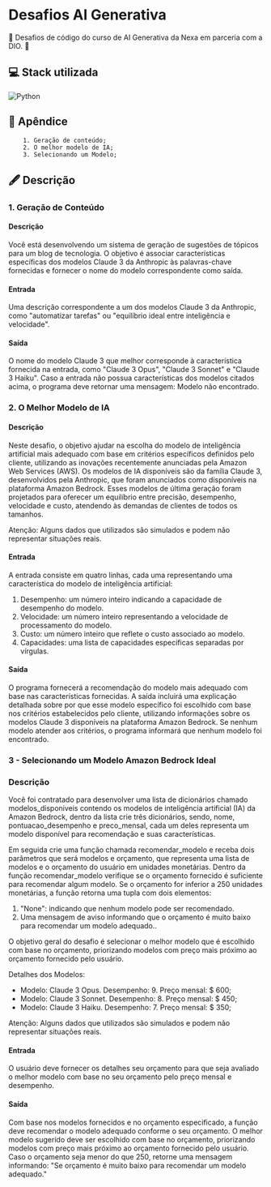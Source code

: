 # Desafios AI Generativa

🚀 Desafios de código do curso de AI Generativa da Nexa em parceria com a DIO. 🚀


## 💻 Stack utilizada

![Python](https://img.shields.io/badge/python-3670A0?style=for-the-badge&logo=python&logoColor=ffdd54)

## 🤔 Apêndice

        1. Geração de conteúdo;
        2. O melhor modelo de IA;
        3. Selecionando um Modelo;





## 🖋️ Descrição

### 1. Geração de Conteúdo
#### Descrição
Você está desenvolvendo um sistema de geração de sugestões de tópicos para um blog de tecnologia. O objetivo é associar características específicas dos modelos Claude 3 da Anthropic às palavras-chave fornecidas e fornecer o nome do modelo correspondente como saída.

#### Entrada
Uma descrição correspondente a um dos modelos Claude 3 da Anthropic, como "automatizar tarefas" ou "equilíbrio ideal entre inteligência e velocidade".

#### Saída
O nome do modelo Claude 3 que melhor corresponde à característica fornecida na entrada, como "Claude 3 Opus", "Claude 3 Sonnet" e "Claude 3 Haiku". Caso a entrada não possua características dos modelos citados acima, o programa deve retornar uma mensagem: Modelo não encontrado.

### 2.  O Melhor Modelo de IA
#### Descrição
Neste desafio, o objetivo ajudar na escolha do modelo de inteligência artificial mais adequado com base em critérios específicos definidos pelo cliente, utilizando as inovações recentemente anunciadas pela Amazon Web Services (AWS). Os modelos de IA disponíveis são da família Claude 3, desenvolvidos pela Anthropic, que foram anunciados como disponíveis na plataforma Amazon Bedrock. Esses modelos de última geração foram projetados para oferecer um equilíbrio entre precisão, desempenho, velocidade e custo, atendendo às demandas de clientes de todos os tamanhos.

Atenção:
Alguns dados que utilizados são simulados e podem não representar situações reais.

#### Entrada
A entrada consiste em quatro linhas, cada uma representando uma característica do modelo de inteligência artificial:

  1. Desempenho: um número inteiro indicando a capacidade de desempenho do modelo.
  2. Velocidade: um número inteiro representando a velocidade de processamento do modelo.
  3. Custo: um número inteiro que reflete o custo associado ao modelo.
  4. Capacidades: uma lista de capacidades específicas separadas por vírgulas.

#### Saída
O programa fornecerá a recomendação do modelo mais adequado com base nas características fornecidas. A saída incluirá uma explicação detalhada sobre por que esse modelo específico foi escolhido com base nos critérios estabelecidos pelo cliente, utilizando informações sobre os modelos Claude 3 disponíveis na plataforma Amazon Bedrock. Se nenhum modelo atender aos critérios, o programa informará que nenhum modelo foi encontrado.
### 3 - Selecionando um Modelo Amazon Bedrock Ideal
### Descrição
Você foi contratado para desenvolver uma lista de dicionários chamado modelos_disponiveis contendo os modelos de inteligência artificial (IA) da Amazon Bedrock, dentro da lista crie três dicionários, sendo, nome, pontuacao_desempenho e preco_mensal, cada um deles representa um modelo disponível para recomendação e suas características.

Em seguida crie uma função chamada recomendar_modelo e receba dois parâmetros que será modelos e orçamento, que representa uma lista de modelos e o orçamento do usuário em unidades monetárias. Dentro da função recomendar_modelo verifique se o orçamento fornecido é suficiente para recomendar algum modelo. Se o orçamento for inferior a 250 unidades monetárias, a função retorna uma tupla com dois elementos:

1. "None": indicando que nenhum modelo pode ser recomendado.
2. Uma mensagem de aviso informando que o orçamento é muito baixo para recomendar um modelo adequado..

O objetivo geral do desafio é selecionar o melhor modelo que é escolhido com base no orçamento, priorizando modelos com preço mais próximo ao orçamento fornecido pelo usuário.

Detalhes dos Modelos:
  - Modelo: Claude 3 Opus. Desempenho: 9. Preço mensal: $ 600;
  - Modelo: Claude 3 Sonnet. Desempenho: 8. Preço mensal: $ 450;
  - Modelo: Claude 3 Haiku. Desempenho: 7. Preço mensal: $ 350;

Atenção:
Alguns dados que utilizados são simulados e podem não representar situações reais.

#### Entrada
O usuário deve fornecer os detalhes seu orçamento para que seja avaliado o melhor modelo com base no seu orçamento pelo preço mensal e desempenho.

#### Saída
Com base nos modelos fornecidos e no orçamento especificado, a função deve recomendar o modelo adequado conforme o seu orçamento. O melhor modelo sugerido deve ser escolhido com base no orçamento, priorizando modelos com preço mais próximo ao orçamento fornecido pelo usuário. Caso o orçamento seja menor do que 250, retorne uma mensagem informando: "Se orçamento é muito baixo para recomendar um modelo adequado."
